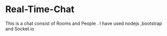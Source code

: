# Real-Time-Chat
This is a chat consist of Rooms and People . I have used nodejs ,bootstrap and Socket.io
